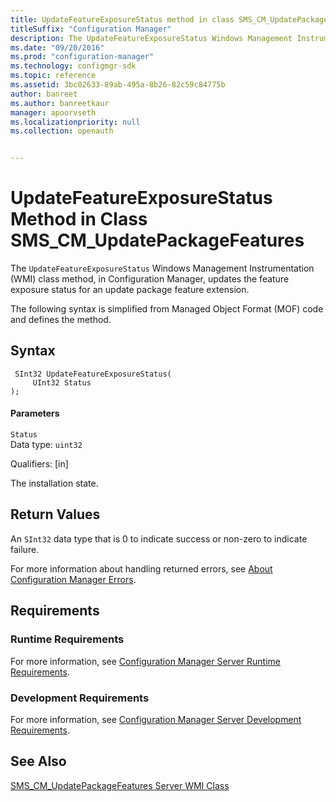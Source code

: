 ```yaml
---
title: UpdateFeatureExposureStatus method in class SMS_CM_UpdatePackageFeatures
titleSuffix: "Configuration Manager"
description: The UpdateFeatureExposureStatus Windows Management Instrumentation class method, in Configuration Manager, updates the feature exposure status for an update package feature extension.
ms.date: "09/20/2016"
ms.prod: "configuration-manager"
ms.technology: configmgr-sdk
ms.topic: reference
ms.assetid: 3bc02633-89ab-495a-8b26-82c59c84775b
author: banreet
ms.author: banreetkaur
manager: apoorvseth
ms.localizationpriority: null
ms.collection: openauth


---
```

# UpdateFeatureExposureStatus Method in Class SMS_CM_UpdatePackageFeatures
The `UpdateFeatureExposureStatus` Windows Management Instrumentation (WMI) class method, in Configuration Manager, updates the feature exposure status for an update package feature extension.  

 The following syntax is simplified from Managed Object Format (MOF) code and defines the method.  

## Syntax  

```  
 SInt32 UpdateFeatureExposureStatus(  
     UInt32 Status  
);  

```  

#### Parameters  
 `Status`  
 Data type: `uint32`  

 Qualifiers: [in]  

 The installation state.  

## Return Values  
 An `SInt32` data type that is 0 to indicate success or non-zero to indicate failure.  

 For more information about handling returned errors, see [About Configuration Manager Errors](../../../develop/core/understand/about-configuration-manager-errors.md).  

## Requirements  

### Runtime Requirements  
 For more information, see [Configuration Manager Server Runtime Requirements](../../../develop/core/reqs/server-runtime-requirements.md).  

### Development Requirements  
 For more information, see [Configuration Manager Server Development Requirements](../../../develop/core/reqs/server-development-requirements.md).  

## See Also  
 [SMS_CM_UpdatePackageFeatures Server WMI Class](../../../develop/reference/sum/sms_cm_updatepackagefeatures-server-wmi-class.md)   
